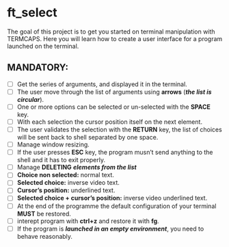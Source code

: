 # ft_select
The goal of this project is to get you started on terminal manipulation with TERMCAPS. Here you will learn how to create a user interface for a program launched on the terminal.

## MANDATORY:

- [ ] Get the series of arguments, and displayed it in the terminal.
- [ ] The user move through the list of arguments using **arrows** (***the list is circular***).
- [ ] One or more options can be selected or un-selected with the **SPACE** key.
- [ ] With each selection the cursor position itself on the next element.
- [ ] The user validates the selection with the **RETURN** key, the list of choices will be sent back to shell separated by one space.
- [ ] Manage window resizing.
- [ ] If the user presses **ESC** key, the program musn’t send anything to the shell and it
has to exit properly.
- [ ] Manage **DELETING** ***elements from the list***
- [ ] **Choice non selected:** normal text.
- [ ] **Selected choice:** inverse video text.
- [ ] **Cursor’s position:** underlined text.
- [ ] **Selected choice + cursor’s position:** inverse video underlined text.
- [ ] At the end of the programme the default configuration of your terminal
**MUST** be restored.
- [ ] interept program with **ctrl+z** and restore it with **fg**.
- [ ] If the program is ***launched in an **empty** environment***, you need to behave reasonably.